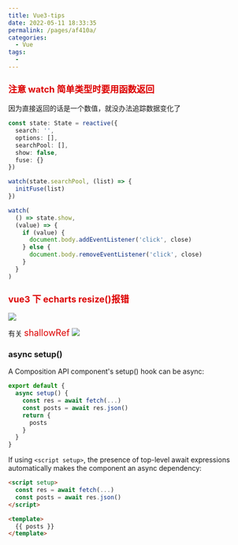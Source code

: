 ```yaml
---
title: Vue3-tips
date: 2022-05-11 18:33:35
permalink: /pages/af410a/
categories:
  - Vue
tags:
  -
---
```


### <font color=#dd0000 size=4>注意 watch 简单类型时要用函数返回</font>

因为直接返回的话是一个数值，就没办法追踪数据变化了

```typescript
const state: State = reactive({
  search: '',
  options: [],
  searchPool: [],
  show: false,
  fuse: {}
})

watch(state.searchPool, (list) => {
  initFuse(list)
})

watch(
  () => state.show,
  (value) => {
    if (value) {
      document.body.addEventListener('click', close)
    } else {
      document.body.removeEventListener('click', close)
    }
  }
)
```

### <font color=#dd0000 size=4>vue3 下 echarts resize()报错</font>

![](https://gcy-1306312261.cos.ap-chengdu.myqcloud.com/blog/20220513165412.png)

有关 <font color=#dd0000 size=4>shallowRef</font>
![](https://gcy-1306312261.cos.ap-chengdu.myqcloud.com/blog/20220513165639.png)

### async setup()

A Composition API component's setup() hook can be async:

```javascript
export default {
  async setup() {
    const res = await fetch(...)
    const posts = await res.json()
    return {
      posts
    }
  }
}
```

If using `<script setup>`, the presence of top-level await expressions automatically makes the component an async dependency:

```html
<script setup>
  const res = await fetch(...)
  const posts = await res.json()
</script>

<template>
  {{ posts }}
</template>
```

